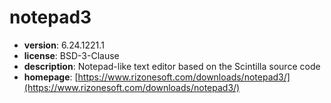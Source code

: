 # notepad3

- **version**: 6.24.1221.1
- **license**: BSD-3-Clause
- **description**: Notepad-like text editor based on the Scintilla source code
- **homepage**: [https://www.rizonesoft.com/downloads/notepad3/](https://www.rizonesoft.com/downloads/notepad3/)

